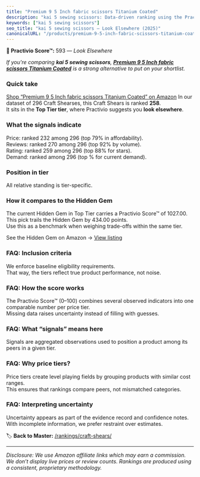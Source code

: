 ```yaml
---
title: "Premium 9 5 Inch fabric scissors Titanium Coated"
description: "kai 5 sewing scissors: Data-driven ranking using the Practivio Score™. Positioned by quality, value, demand, findability, momentum."
keywords: ["kai 5 sewing scissors"]
seo_title: "kai 5 sewing scissors — Look Elsewhere (2025)"
canonicalURL: "/products/premium-9-5-inch-fabric-scissors-titanium-coated-B0FDT8WMBG/"
---
```


**🚫 Practivio Score™:** 593 — _Look Elsewhere_


*If you're comparing **kai 5 sewing scissors**, **[Premium 9 5 Inch fabric scissors Titanium Coated](https://www.amazon.com/dp/B0FDT8WMBG?tag=practivio-20)** is a strong alternative to put on your shortlist.*
### Quick take
[Shop “Premium 9 5 Inch fabric scissors Titanium Coated” on Amazon](https://www.amazon.com/dp/B0FDT8WMBG?tag=practivio-20)
In our dataset of 296 Craft Shearses, this Craft Shears is ranked **258**.  
It sits in the **Top Tier tier**, where Practivio suggests you **look elsewhere**.

### What the signals indicate
Price: ranked 232 among 296 (top 79% in affordability).  
Reviews: ranked 270 among 296 (top 92% by volume).  
Rating: ranked 259 among 296 (top 88% for stars).  
Demand: ranked  among 296 (top % for current demand).

### Position in tier
All relative standing is tier-specific.

### How it compares to the Hidden Gem
The current Hidden Gem in Top Tier carries a Practivio Score™ of 1027.00.  
This pick trails the Hidden Gem by 434.00 points.  
Use this as a benchmark when weighing trade-offs within the same tier.  

See the Hidden Gem on Amazon → [View listing](https://www.amazon.com/dp/B07SFTHVBV?tag=practivio-20)

### FAQ: Inclusion criteria
We enforce baseline eligibility requirements.  
That way, the tiers reflect true product performance, not noise.

### FAQ: How the score works
The Practivio Score™ (0–100) combines several observed indicators into one comparable number per price tier.  
Missing data raises uncertainty instead of filling with guesses.

### FAQ: What “signals” means here
Signals are aggregated observations used to position a product among its peers in a given tier.

### FAQ: Why price tiers?
Price tiers create level playing fields by grouping products with similar cost ranges.  
This ensures that rankings compare peers, not mismatched categories.

### FAQ: Interpreting uncertainty
Uncertainty appears as part of the evidence record and confidence notes.  
With incomplete information, we prefer restraint over estimates.


🏷️ **Back to Master:** [/rankings/craft-shears/](/rankings/craft-shears/)

---
_Disclosure: We use Amazon affiliate links which may earn a commission. We don’t display live prices or review counts. Rankings are produced using a consistent, proprietary methodology._
